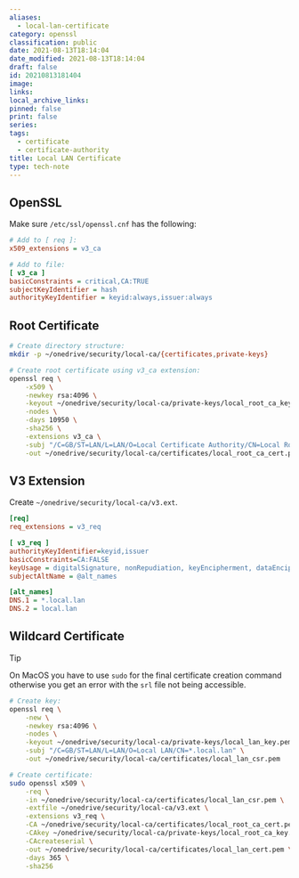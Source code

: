 ```yaml
---
aliases:
  - local-lan-certificate
category: openssl
classification: public
date: 2021-08-13T18:14:04
date_modified: 2021-08-13T18:14:04
draft: false
id: 20210813181404
image: 
links: 
local_archive_links: 
pinned: false
print: false
series: 
tags:
  - certificate
  - certificate-authority
title: Local LAN Certificate
type: tech-note
---
```


## OpenSSL

Make sure `/etc/ssl/openssl.cnf` has the following:

```ini
# Add to [ req ]:
x509_extensions = v3_ca

# Add to file:
[ v3_ca ]
basicConstraints = critical,CA:TRUE
subjectKeyIdentifier = hash
authorityKeyIdentifier = keyid:always,issuer:always
```

## Root Certificate

```sh
# Create directory structure:
mkdir -p ~/onedrive/security/local-ca/{certificates,private-keys}

# Create root certificate using v3_ca extension:
openssl req \
    -x509 \
    -newkey rsa:4096 \
    -keyout ~/onedrive/security/local-ca/private-keys/local_root_ca_key.pem \
    -nodes \
    -days 10950 \
    -sha256 \
    -extensions v3_ca \
    -subj "/C=GB/ST=LAN/L=LAN/O=Local Certificate Authority/CN=Local Root CA" \
    -out ~/onedrive/security/local-ca/certificates/local_root_ca_cert.pem
```

## V3 Extension

Create `~/onedrive/security/local-ca/v3.ext`.

```ini
[req]
req_extensions = v3_req

[ v3_req ]
authorityKeyIdentifier=keyid,issuer
basicConstraints=CA:FALSE
keyUsage = digitalSignature, nonRepudiation, keyEncipherment, dataEncipherment
subjectAltName = @alt_names

[alt_names]
DNS.1 = *.local.lan
DNS.2 = local.lan
```

## Wildcard Certificate

> [!tip]
> On MacOS you have to use `sudo` for the final certificate creation command otherwise you get an error with the `srl` file not being accessible.

```sh
# Create key:
openssl req \
    -new \
    -newkey rsa:4096 \
    -nodes \
    -keyout ~/onedrive/security/local-ca/private-keys/local_lan_key.pem \
    -subj "/C=GB/ST=LAN/L=LAN/O=Local LAN/CN=*.local.lan" \
    -out ~/onedrive/security/local-ca/certificates/local_lan_csr.pem

# Create certificate:
sudo openssl x509 \
    -req \
    -in ~/onedrive/security/local-ca/certificates/local_lan_csr.pem \
    -extfile ~/onedrive/security/local-ca/v3.ext \
    -extensions v3_req \
    -CA ~/onedrive/security/local-ca/certificates/local_root_ca_cert.pem \
    -CAkey ~/onedrive/security/local-ca/private-keys/local_root_ca_key.pem \
    -CAcreateserial \
    -out ~/onedrive/security/local-ca/certificates/local_lan_cert.pem \
    -days 365 \
    -sha256
```
